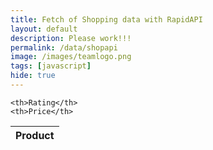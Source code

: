 ```yaml
---
title: Fetch of Shopping data with RapidAPI
layout: default
description: Please work!!!
permalink: /data/shopapi
image: /images/teamlogo.png
tags: [javascript]
hide: true
---
```


<!-- HTML table fragment for page -->

<table>
  <thead>
  <tr>
    <th>Product</th>
  
    <th>Rating</th>
    <th>Price</th>
  </tr>
  </thead>
  <tbody id="result">
    <!-- generated rows -->
  </tbody>
</table>

<!-- Script is layed out in a sequence (no function) and will execute when page is loaded -->
<script>
  // prepare HTML result container for new output
  const resultContainer = document.getElementById("result");

  // prepare fetch options
  const url = "https://vase.nighthawkcoders.tk/api/shopapi/daily";

  const options = {
    method: 'GET', // *GET, POST, PUT, DELETE, etc.
    mode: 'cors', // no-cors, *cors, same-origin
    cache: 'default', // *default, no-cache, reload, force-cache, only-if-cached
    credentials: 'omit', // include, *same-origin, omit
    headers: {
      'Content-Type': 'application/json'
      // 'Content-Type': 'application/x-www-form-urlencoded',
    },
  };

  // fetch the API
  fetch(url, options)
    // response is a RESTful "promise" on any successful fetch
    .then(response => {
      // check for response errors
      if (response.status !== 200) {
          const errorMsg = 'Database response error: ' + response.status;
          console.log(errorMsg);
          const tr = document.createElement("tr");
          const td = document.createElement("td");
          td.innerHTML = errorMsg;
          tr.appendChild(td);
          resultContainer.appendChild(tr);
          return;
      }
      // valid response will have json data
      response.json().then(data => {
          console.log(data);

          // Country data
          for (const row of data.payload.products) {
            // Hello please work
            console.log(row);

            // tr for each row
            const tr = document.createElement("tr");
            // td for each column
            const product = document.createElement("td");
         
            const rating = document.createElement("td");
            const price = document.createElement("td");

            // data is specific to the API
            product.innerHTML = row.productTitle;
           
            rating.innerHTML = row.rating.avgRating; 
            price.innerHTML = row.valueAddedBadges.realTime; 

            // this build td's into tr
            tr.appendChild(product);
         
            tr.appendChild(rating);
            tr.appendChild(price);

            // add HTML to container
            resultContainer.appendChild(tr);
          }
      })
  })
  // catch fetch errors (ie ACCESS to server blocked)
  .catch(err => {
    console.error(err);
    const tr = document.createElement("tr");
    const td = document.createElement("td");
    td.innerHTML = err;
    tr.appendChild(td);
    resultContainer.appendChild(tr);
  });
</script>
